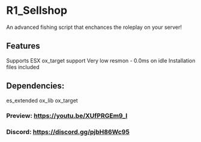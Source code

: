 # R1_Sellshop
An advanced fishing script that enchances the roleplay on your server!

## Features
Supports ESX
ox_target support
Very low resmon - 0.0ms on idle
Installation files included

## Dependencies:
es_extended
ox_lib
ox_target

### Preview: https://youtu.be/XUfPRGEm9_I
### Discord: https://discord.gg/pjbH86Wc95
